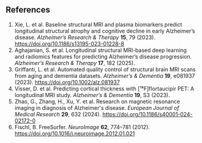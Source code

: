 ## References

1. Xie, L. et al. Baseline structural MRI and plasma biomarkers predict longitudinal structural atrophy and cognitive decline in early Alzheimer’s disease. _Alzheimer’s Research & Therapy_ **15**, 79 (2023). https://doi.org/10.1186/s13195-023-01228-8
2. Aghajanian, S. et al. Longitudinal structural MRI-based deep learning and radiomics features for predicting Alzheimer’s disease progression. _Alzheimer’s Research & Therapy_ **17**, 182 (2025).
3. Griffanti, L. et al. Automated quality control of structural brain MRI scans from aging and dementia datasets. _Alzheimer’s & Dementia_ **19**, e081937 (2023). https://doi.org/10.1002/alz.081937
4. Visser, D. et al. Predicting cortical thickness with [¹⁸F]flortaucipir PET: A longitudinal MRI study. _Alzheimer’s & Dementia_ **19**, S3 (2023).
5. Zhao, G., Zhang, H., Xu, Y. et al. Research on magnetic resonance imaging in diagnosis of Alzheimer's disease. _European Journal of Medical Research_ **29**, 632 (2024). https://doi.org/10.1186/s40001-024-02172-0
6. Fischl, B. FreeSurfer. _NeuroImage_ **62**, 774–781 (2012). https://doi.org/10.1016/j.neuroimage.2012.01.021
